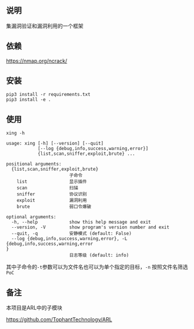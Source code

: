 ## 说明

集漏洞验证和漏洞利用的一个框架


## 依赖
https://nmap.org/ncrack/


## 安装
```
pip3 install -r requirements.txt
pip3 install -e .
```

## 使用

```
xing -h

usage: xing [-h] [--version] [--quit]
            [--log {debug,info,success,warning,error}]
            {list,scan,sniffer,exploit,brute} ...

positional arguments:
  {list,scan,sniffer,exploit,brute}
                        子命令
    list                显示插件
    scan                扫描
    sniffer             协议识别
    exploit             漏洞利用
    brute               弱口令爆破

optional arguments:
  -h, --help            show this help message and exit
  --version, -V         show program's version number and exit
  --quit, -q            安静模式 (default: False)
  --log {debug,info,success,warning,error}, -L {debug,info,success,warning,error
}
                        日志等级 (default: info)
```

其中子命令的`-t`参数可以为文件名也可以为单个指定的目标，`-n` 按照文件名筛选`PoC`

## 备注
本项目是ARL中的子模块

https://github.com/TophantTechnology/ARL